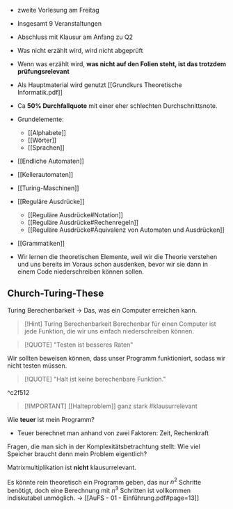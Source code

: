 - zweite Vorlesung am Freitag
- Insgesamt 9 Veranstaltungen
- Abschluss mit Klausur am Anfang zu Q2
- Was nicht erzählt wird, wird nicht abgeprüft
- Wenn was erzählt wird, **was nicht auf den Folien steht, ist das trotzdem prüfungsrelevant**
- Als Hauptmaterial wird genutzt [[Grundkurs Theoretische Informatik.pdf]]
- Ca **50% Durchfallquote** mit einer eher schlechten Durchschnittsnote.
- Grundelemente:
	- [[Alphabete]]
	- [[Wörter]]
	- [[Sprachen]]
- [[Endliche Automaten]]
- [[Kellerautomaten]]
- [[Turing-Maschinen]]
- [[Reguläre Ausdrücke]]
	- [[Reguläre Ausdrücke#Notation]]
	- [[Reguläre Ausdrücke#Rechenregeln]]
	- [[Reguläre Ausdrücke#Äquivalenz von Automaten und Ausdrücken]]
- [[Grammatiken]]

- Wir lernen die theoretischen Elemente, weil wir die Theorie verstehen und uns bereits im Voraus schon ausdenken, bevor wir sie dann in einem Code niederschreiben können sollen.

## Church-Turing-These
Turing Berechenbarkeit -> Das, was ein Computer erreichen kann.
>[!Hint] Turing Berechenbarkeit
>Berechenbar für einen Computer ist jede Funktion, die wir uns einfach niederschreiben können.


>[!QUOTE] "Testen ist besseres Raten"

Wir sollten beweisen können, dass unser Programm funktioniert, sodass wir nicht testen müssen.

>[!QUOTE] "Halt ist keine berechenbare Funktion."

^c2f512

>[!IMPORTANT] [[Halteproblem]] ganz stark #klausurrelevant

Wie **teuer** ist mein Programm? 
- Teuer berechnet man anhand von zwei Faktoren: Zeit, Rechenkraft

Fragen, die man sich in der Komplexitätsbetrachtung stellt: Wie viel Speicher braucht denn mein Problem eigentlich?

Matrixmultiplikation ist **nicht** klausurrelevant.

Es könnte rein theoretisch ein Programm geben, das nur $n^2$ Schritte benötigt, doch eine Berechnung mit $n^3$ Schritten ist vollkommen indiskutabel unmöglich.
-> [[AuFS - 01 - Einführung.pdf#page=13]]

